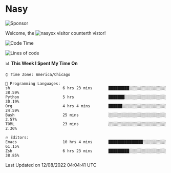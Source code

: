 # Nasy

<!--
<p align="center">
<img height="200" src="https://github-readme-stats.vercel.app/api?username=nasyxx&count_private=true&show_icons=true&theme=dracula&include_all_commits=true"/>
<img height="200" src="https://github-readme-stats.vercel.app/api/top-langs/?username=nasyxx&theme=dracula&hide=html,jupyter+notebook&count_private=true&show_icons=true"/>
</p>

  
----------------
-->

![Sponsor](https://img.shields.io/static/v1.svg?label=Sponsor&message=%E2%9D%A4&logo=GitHub&style=flat&color=pink)
 
Welcome, the ![nasyxx visitor counter](https://count.getloli.com/get/@nasyxx?theme=rule34)th vistor!
 
<!--START_SECTION:waka-->
![Code Time](http://img.shields.io/badge/Code%20Time-2%2C552%20hrs%2041%20mins-blue)

![Lines of code](https://img.shields.io/badge/From%20Hello%20World%20I%27ve%20Written-5%20Million%20lines%20of%20code-blue)

📊 **This Week I Spent My Time On** 

```text
⌚︎ Time Zone: America/Chicago

💬 Programming Languages: 
sh                       6 hrs 23 mins       █████████░░░░░░░░░░░░░░░░   38.59% 
Python                   5 hrs               ███████░░░░░░░░░░░░░░░░░░   30.19% 
Org                      4 hrs 4 mins        ██████░░░░░░░░░░░░░░░░░░░   24.59% 
Bash                     25 mins             ░░░░░░░░░░░░░░░░░░░░░░░░░   2.57% 
TOML                     23 mins             ░░░░░░░░░░░░░░░░░░░░░░░░░   2.36%

🔥 Editors: 
Emacs                    10 hrs 4 mins       ███████████████░░░░░░░░░░   61.15% 
Zsh                      6 hrs 23 mins       █████████░░░░░░░░░░░░░░░░   38.85%

```


 Last Updated on 12/08/2022 04:04:41 UTC
<!--END_SECTION:waka-->

<!-- ![visitors](https://visitor-badge.laobi.icu/badge?page_id=nasyxx.nasyxx) -->
